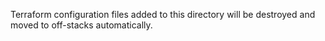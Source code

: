 Terraform configuration files added to this directory will be destroyed and moved to off-stacks automatically.
